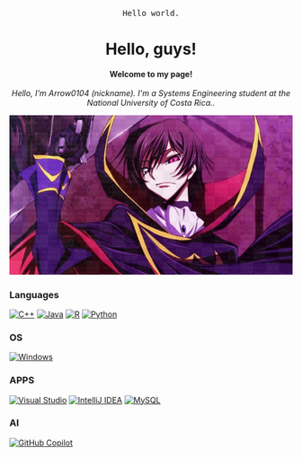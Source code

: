 

<p align="center">
	<samp>Hello world.</samp>
</p>

<h1 align="center">Hello, guys!</h1>

<p align="center">
	<b>Welcome to my page!</b><br><br>
	<i>
		Hello, I'm Arrow0104 (nickname). I'm a Systems Engineering student at the National University of Costa Rica..<br>
	</i>
</p>

<p align="center">
	<img src="https://github.com/Arrow0104/Arrow0104/blob/main/banner.jpg" alt="Banner" />
</p>

<!-- Badges and info -->
### Languages
[![C++](https://img.shields.io/badge/c++-black?style=for-the-badge&logo=cplusplus)](https://github.com/Arrow0104)
[![Java](https://img.shields.io/badge/java-%23ED8B00.svg?style=for-the-badge&logo=openjdk&logoColor=white)](https://github.com/Arrow0104)
[![R](https://img.shields.io/badge/r-%23276DC3.svg?style=for-the-badge&logo=r&logoColor=white)](https://github.com/Arrow0104)
[![Python](https://img.shields.io/badge/python-3776AB.svg?style=for-the-badge&logo=python&logoColor=white)](https://github.com/Arrow0104)
### OS
[![Windows](https://img.shields.io/badge/Windows-black?style=for-the-badge&logo=Windows)](https://github.com/Arrow0104)
### APPS
[![Visual Studio](https://img.shields.io/badge/Visual%20Studio-5C2D91.svg?style=for-the-badge&logo=visual-studio&logoColor=white)](https://github.com/Arrow0104)
[![IntelliJ IDEA](https://img.shields.io/badge/IntelliJ%20IDEA-000000.svg?style=for-the-badge&logo=intellij-idea&logoColor=white)](https://github.com/Arrow0104)
[![MySQL](https://img.shields.io/badge/mysql-4479A1.svg?style=for-the-badge&logo=mysql&logoColor=white)](https://github.com/Arrow0104)
### AI
[![GitHub Copilot](https://img.shields.io/badge/github_copilot-8957E5?style=for-the-badge&logo=github-copilot&logoColor=white)](https://github.com/Arrow0104)
